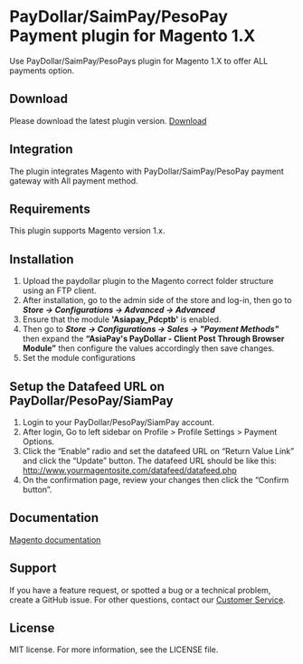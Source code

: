 # PayDollar/SaimPay/PesoPay Payment plugin for Magento 1.X
Use PayDollar/SaimPay/PesoPays plugin for Magento 1.X to offer ALL payments option.

## Download
Please download the latest plugin version. [Download](https://github.com/asiapay-lib/asiapay-Magento-1.x/releases/latest)

## Integration
The plugin integrates Magento with PayDollar/SaimPay/PesoPay payment gateway with All payment method.

## Requirements
This plugin supports Magento version 1.x.

## Installation
1.	Upload the paydollar plugin to the Magento correct folder structure using an FTP client.
2.	After  installation,  go  to  the  admin  side  of  the  store  and  log-in,  then  go  to  ***Store -> Configurations -> Advanced -> Advanced***
3.	Ensure that the module **'Asiapay_Pdcptb'** is enabled.
4.	Then go to ***Store -> Configurations -> Sales -> "Payment Methods"*** then expand the **“AsiaPay's PayDollar - Client Post Through Browser Module”** then configure the values accordingly then save changes. 
5.	Set the module configurations

## Setup the Datafeed URL on PayDollar/PesoPay/SiamPay
 1. Login to your PayDollar/PesoPay/SiamPay account.
 2. After login, Go to left sidebar on Profile > Profile Settings > Payment Options.
 3. Click the “Enable” radio and set the datafeed URL on “Return Value Link” and click the “Update” button. The datafeed URL should be like this:  http://www.yourmagentosite.com/datafeed/datafeed.php
 4. On the confirmation page, review your changes then click the “Confirm button”.

 ## Documentation
[Magento documentation](https://github.com/asiapay-lib/asiapay-Magento-1.x/raw/master/Magento%20Payment%20Module%20Setup%20Guide.doc)

## Support
If you have a feature request, or spotted a bug or a technical problem, create a GitHub issue. For other questions, contact our [Customer Service](https://www.paydollar.com/en/contactus.html).

## License
MIT license. For more information, see the LICENSE file.

